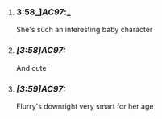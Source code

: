 1. ### 3:58_]_AC97_:_ 
    
    She's such an interesting baby character
    
2. ### _[_3:58_]_AC97_:_ 
    
    And cute
    
    
4. ### _[_3:59_]_AC97_:_ 
    
    Flurry's downright very smart for her age